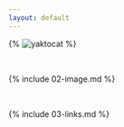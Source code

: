 ```yaml
---
layout: default
---
```


{% ![yaktocat](https://octodex.github.com/images/yaktocat.png) %}

<br>

{% include 02-image.md %}

<br>

{% include 03-links.md %}

